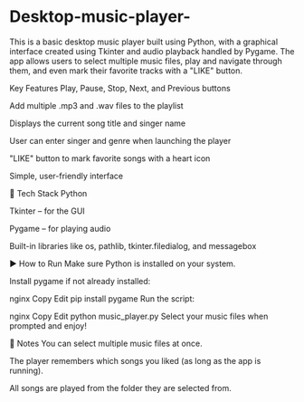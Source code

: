 # Desktop-music-player-
This is a basic desktop music player built using Python, with a graphical interface created using Tkinter and audio playback handled by Pygame. The app allows users to select multiple music files, play and navigate through them, and even mark their favorite tracks with a "LIKE" button.

Key Features
Play, Pause, Stop, Next, and Previous buttons

Add multiple .mp3 and .wav files to the playlist

Displays the current song title and singer name

User can enter singer and genre when launching the player

"LIKE" button to mark favorite songs with a heart icon

Simple, user-friendly interface

🔧 Tech Stack
Python

Tkinter – for the GUI

Pygame – for playing audio

Built-in libraries like os, pathlib, tkinter.filedialog, and messagebox

▶️ How to Run
Make sure Python is installed on your system.

Install pygame if not already installed:

nginx
Copy
Edit
pip install pygame
Run the script:

nginx
Copy
Edit
python music_player.py
Select your music files when prompted and enjoy!

📌 Notes
You can select multiple music files at once.

The player remembers which songs you liked (as long as the app is running).

All songs are played from the folder they are selected from.

